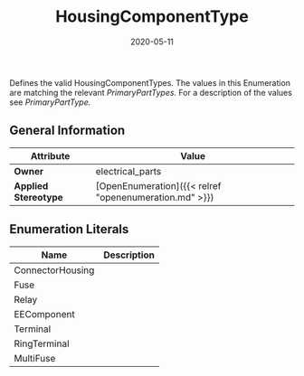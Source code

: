 ﻿---
title: HousingComponentType
toc: false
type: specs
date: "2020-05-11"
draft: false
specification: VEC
version: 1.2.0
documentType: "Recommendation"
elementType: Class
classes:
  - HousingComponentType
menu_name: vec-1.2.0
---
<p> Defines the valid HousingComponentTypes. The values in this Enumeration are matching the relevant <i>PrimaryPartTypes. </i>For a description of the values see <i>PrimaryPartType.</i>      </p>

## General Information

| Attribute               | Value |
|-------------------------|-------|
| **Owner**               | electrical_parts |
| **Applied Stereotype**  | [OpenEnumeration]({{< relref "openenumeration.md" >}})<br/>  |

## Enumeration Literals
| Name          | **Description** |
|---------------|-----------------|
| ConnectorHousing |  |
| Fuse |  |
| Relay |  |
| EEComponent |  |
| Terminal |  |
| RingTerminal |  |
| MultiFuse |  |
